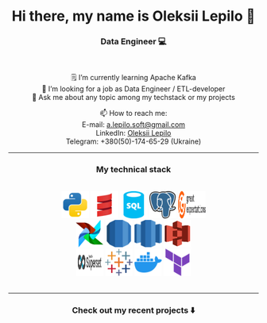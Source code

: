 <h1 align="center"> Hi there, my name is Oleksii Lepilo 👋 </h1>

<h3 align="center">Data Engineer 💻 </h3>

<br>


<div align="center">

🗒 I’m currently learning Apache Kafka \
👔 I’m looking for a job as Data Engineer / ETL-developer \
💬 Ask me about any topic among my techstack or my projects

📫 How to reach me: \
E-mail: [a.lepilo.soft@gmail.com](mailto:a.lepilo.soft@gmail.com) \
LinkedIn: [Oleksii Lepilo](https://www.linkedin.com/in/alepilo/) \
Telegram: +380(50)-174-65-29 (Ukraine)

</div>

<hr>


<h3 align="center"> My technical stack </h3>

<br>


<div align="center">

<img src="assets/python.svg" width="55" height="55" alt="python">

<img src="assets/scala.svg" width="55" height="55" alt="scala">

<img src="assets/sql.svg" width="55" height="55" alt="SQL">

<img src="assets/postgresql.svg" width="55" height="55" alt="postgresql">

<img src="assets/gx.svg" width="55" height="55" alt="Great Expectations">

</div>

<div align="center">

<img src="assets/airflow.svg" width="55" height="55" alt="Airflow">

<img src="assets/rds.svg" width="55" height="55" alt="AWS RDS">

<img src="assets/redshift.svg" width="55" height="55" alt="AWS Redshift">

<img src="assets/s3.svg" width="55" height="55" alt="AWS S3">

</div>


<div align="center">

<img src="assets/superset.svg" width="55" height="55" alt="superset">

<img src="assets/tableau.svg" width="55" height="55" alt="tableau">

<img src="assets/docker.svg" width="55" height="55" alt="Docker">

<img src="assets/terraform.svg" width="55" height="55" alt="Terraform">
</div>

<br>


<hr>

<h3 align="center"> Check out my recent projects ⬇️</h3>